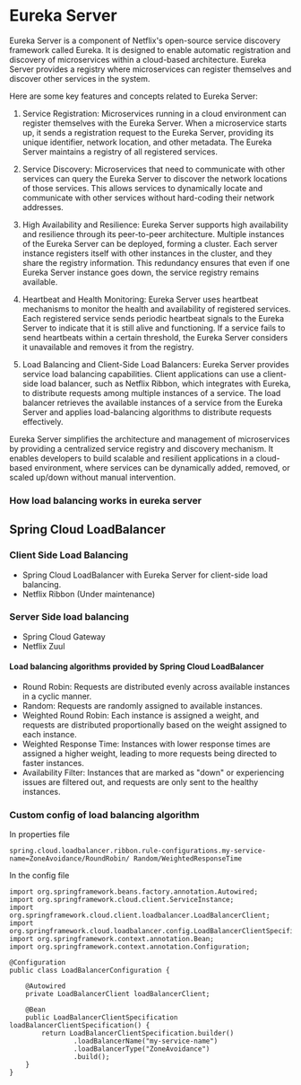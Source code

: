 # Eureka Server

Eureka Server is a component of Netflix's open-source service discovery framework called Eureka. It is designed to enable automatic registration and discovery of microservices within a cloud-based architecture. Eureka Server provides a registry where microservices can register themselves and discover other services in the system.

Here are some key features and concepts related to Eureka Server:

1. Service Registration:
   Microservices running in a cloud environment can register themselves with the Eureka Server. When a microservice starts up, it sends a registration request to the Eureka Server, providing its unique identifier, network location, and other metadata. The Eureka Server maintains a registry of all registered services.

2. Service Discovery:
   Microservices that need to communicate with other services can query the Eureka Server to discover the network locations of those services. This allows services to dynamically locate and communicate with other services without hard-coding their network addresses.

3. High Availability and Resilience:
   Eureka Server supports high availability and resilience through its peer-to-peer architecture. Multiple instances of the Eureka Server can be deployed, forming a cluster. Each server instance registers itself with other instances in the cluster, and they share the registry information. This redundancy ensures that even if one Eureka Server instance goes down, the service registry remains available.

4. Heartbeat and Health Monitoring:
   Eureka Server uses heartbeat mechanisms to monitor the health and availability of registered services. Each registered service sends periodic heartbeat signals to the Eureka Server to indicate that it is still alive and functioning. If a service fails to send heartbeats within a certain threshold, the Eureka Server considers it unavailable and removes it from the registry.

5. Load Balancing and Client-Side Load Balancers:
   Eureka Server provides service load balancing capabilities. Client applications can use a client-side load balancer, such as Netflix Ribbon, which integrates with Eureka, to distribute requests among multiple instances of a service. The load balancer retrieves the available instances of a service from the Eureka Server and applies load-balancing algorithms to distribute requests effectively.

Eureka Server simplifies the architecture and management of microservices by providing a centralized service registry and discovery mechanism. It enables developers to build scalable and resilient applications in a cloud-based environment, where services can be dynamically added, removed, or scaled up/down without manual intervention.

### How load balancing works in eureka server


## Spring Cloud LoadBalancer 

### Client Side Load Balancing 
- Spring Cloud LoadBalancer with Eureka Server for client-side load balancing. 
- Netflix Ribbon (Under maintenance)

### Server Side load balancing
- Spring Cloud Gateway
- Netflix Zuul

#### Load balancing algorithms provided by  Spring Cloud LoadBalancer
- Round Robin: Requests are distributed evenly across available instances in a cyclic manner.
- Random: Requests are randomly assigned to available instances.
- Weighted Round Robin: Each instance is assigned a weight, and requests are distributed proportionally based on the weight assigned to each instance.
- Weighted Response Time: Instances with lower response times are assigned a higher weight, leading to more requests being directed to faster instances.
- Availability Filter: Instances that are marked as "down" or experiencing issues are filtered out, and requests are only sent to the healthy instances.

### Custom config of load balancing algorithm 
In properties file 
```
spring.cloud.loadbalancer.ribbon.rule-configurations.my-service-name=ZoneAvoidance/RoundRobin/ Random/WeightedResponseTime

```
In the config file 
```
import org.springframework.beans.factory.annotation.Autowired;
import org.springframework.cloud.client.ServiceInstance;
import org.springframework.cloud.client.loadbalancer.LoadBalancerClient;
import org.springframework.cloud.loadbalancer.config.LoadBalancerClientSpecification;
import org.springframework.context.annotation.Bean;
import org.springframework.context.annotation.Configuration;

@Configuration
public class LoadBalancerConfiguration {

    @Autowired
    private LoadBalancerClient loadBalancerClient;

    @Bean
    public LoadBalancerClientSpecification loadBalancerClientSpecification() {
        return LoadBalancerClientSpecification.builder()
                .loadBalancerName("my-service-name")
                .loadBalancerType("ZoneAvoidance")
                .build();
    }
}
```

